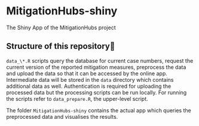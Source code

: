 # MitigationHubs-shiny
The Shiny App of the MitigationHubs project

## Structure of this repository
`data_\*.R` scripts query the database for current case numbers, request the current version of the reported mitigation measures, preprocess the data and upload the data so that it can be accessed by the online app. Intermediate data will be stored in the `data` directory which contains additional data as well. Authentication is required for uploading the processed data but the processing scripts can be run locally. For running the scripts refer to `data_prepare.R`, the upper-level script.

The folder `MitigationHubs-shiny` contains the actual app which queries the preprocessed data and visualises the results.
